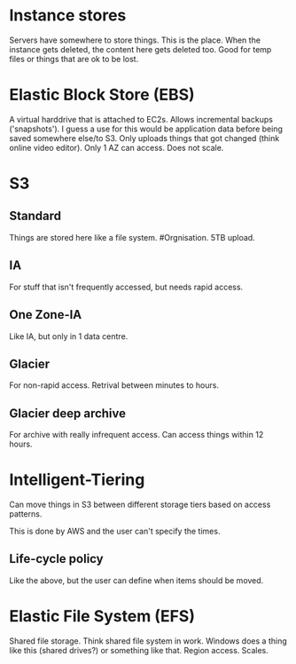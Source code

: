 # Instance stores

Servers have somewhere to store things. This is the place. When the instance gets deleted, the content here gets deleted too. Good for temp files or things that are ok to be lost.

# Elastic Block Store (EBS)

A virtual harddrive that is attached to EC2s. Allows incremental backups ('snapshots'). I guess a use for this would be application data before being saved somewhere else/to S3. Only uploads things that got changed (think online video editor). Only 1 AZ can access. Does not scale.

# S3

## Standard

Things are stored here like a file system. #Orgnisation. 5TB upload.

## IA

For stuff that isn't frequently accessed, but needs rapid access.

## One Zone-IA

Like IA, but only in 1 data centre.

## Glacier

For non-rapid access. Retrival between minutes to hours.

## Glacier deep archive

For archive with really infrequent access. Can access things within 12 hours.

# Intelligent-Tiering

Can move things in S3 between different storage tiers based on access patterns.

This is done by AWS and the user can't specify the times.

## Life-cycle policy

Like the above, but the user can define when items should be moved.

# Elastic File System (EFS)

Shared file storage. Think shared file system in work. Windows does a thing like this (shared drives?) or something like that. Region access. Scales.

